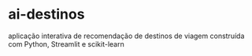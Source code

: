 # ai-destinos
aplicação interativa de recomendação de destinos de viagem construída com Python, Streamlit e scikit-learn
